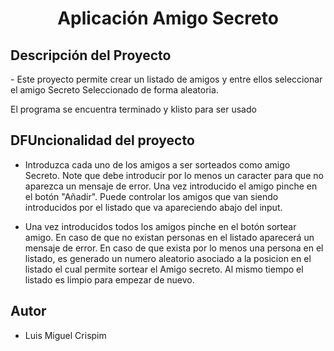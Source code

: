<h1 align="center"> Aplicación Amigo Secreto </h1>



<h2> Descripción del Proyecto </h2>
- Este proyecto permite crear un listado de amigos y entre ellos seleccionar el amigo Secreto Seleccionado de forma aleatoria.

 El programa se encuentra terminado y klisto para ser usado 

 <h2> DFUncionalidad del proyecto </h2>

 - Introduzca cada uno de los amigos a ser sorteados como amigo Secreto. Note que debe introducir por lo menos un caracter para que no aparezca un mensaje de error. Una vez introducido el amigo pinche en el botón "Añadir". Puede controlar los amigos que van siendo introducidos por el listado que va apareciendo abajo del input.

 - Una vez introducidos todos los amigos pinche en el botón sortear amigo. En caso de que no existan personas en el listado aparecerá un mensaje de error. En caso de que exista por lo menos una persona en el listado, es generado un numero aleatorio asociado a la posicion en el listado el cual permite sortear el Amigo secreto. Al mismo tiempo el listado es limpio para empezar de nuevo.

  <h2> Autor </h2>

  - Luis Miguel Crispim